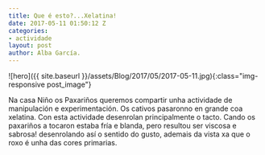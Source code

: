```yaml
---
title: Que é esto?...Xelatina!
date: 2017-05-11 01:50:12 Z
categories:
- actividade
layout: post
author: Alba García.
---
```


![hero]({{ site.baseurl }}/assets/Blog/2017/05/2017-05-11.jpg){:class="img-responsive post_image"}
<br>

Na casa Niño os Paxariños queremos compartir unha actividade de manipulación e experimentación.
Os cativos pasaronno en grande coa xelatina. Con esta actividade desenrolan principalmente o tacto. Cando os paxariños a tocaron estaba fría e blanda, pero resultou ser viscosa e sabrosa! desenrolando así o sentido do gusto, ademais da vista xa que o roxo é unha das cores primarias.


